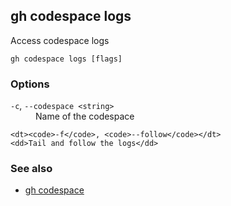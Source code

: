 

## gh codespace logs

Access codespace logs

```
gh codespace logs [flags]
```

### Options


<dl class="flags">
	<dt><code>-c</code>, <code>--codespace &lt;string&gt;</code></dt>
	<dd>Name of the codespace</dd>

	<dt><code>-f</code>, <code>--follow</code></dt>
	<dd>Tail and follow the logs</dd>
</dl>


### See also

* [gh codespace](./gh_codespace)
